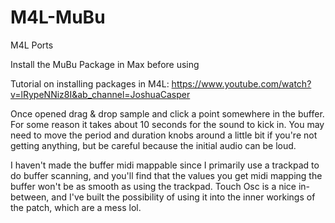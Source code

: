 # M4L-MuBu
M4L Ports

Install the MuBu Package in Max before using

Tutorial on installing packages in M4L: 
https://www.youtube.com/watch?v=lRypeNNiz8I&ab_channel=JoshuaCasper

Once opened drag & drop sample and click a point somewhere in the buffer. For some reason it takes about 10 seconds for the sound to kick in. You may need to move the period and duration knobs around a little bit if you're not getting anything, but be careful because the initial audio can be loud.

I haven't made the buffer midi mappable since I primarily use a trackpad to do buffer scanning, and you'll find that the values you get midi mapping the buffer won't be as smooth as using the trackpad. Touch Osc is a nice in-between, and I've built the possibility of using it into the inner workings of the patch, which are a mess lol. 



